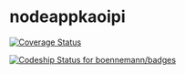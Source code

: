 # nodeappkaoipi 


[![Coverage Status](https://coveralls.io/repos/kaoizin/nodeappkaoipi/badge.svg?branch=master)](https://coveralls.io/r/kaoizin/nodeappkaoipi?branch=master)

[![Codeship Status for boennemann/badges](https://www.codeship.io/projects/30e79d80-ffd6-0132-2c7a-62f74f018091/status?branch=master)](https://www.codeship.io/projects/88232)
